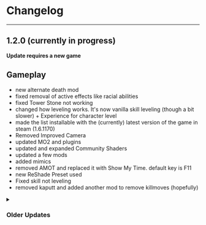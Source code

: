 # Changelog

***

## 1.2.0 (currently in progress)
**Update requires a new game**

## Gameplay

- new alternate death mod
- fixed removal of active effects like racial abilities
- fixed Tower Stone not working
- changed how leveling works. It's now vanilla skill leveling (though a bit slower) + Experience for character level
- made the list installable with the (currently) latest version of the game in steam (1.6.1170)
- Removed Improved Camera
- updated MO2 and plugins
- updated and expanded Community Shaders
- updated a few mods
- added mimics
- removed AMOT and replaced it with Show My Time. default key is F11
- new ReShade Preset used
- Fixed skill not leveling
- removed kaputt and added another mod to remove killmoves (hopefully)



<details>
<summary> <h3>Older Updates </summary>

## 1.1.5
### Small Bug Fixes 
**Update requires a new game unless you deactivate ZDO in its MCM before updating**

### Gameplay
- Removed ZDO due to it not working correctly
- Fixed infinite loading (hopefully as it is a Wabbajack issue, not one with the list)
- Fixed Robes canceling all racial abilities


## 1.1.4
### Still the same, but installable with the latest update of skyrim

## 1.1.3
### Same as 1.1.2 but with shader cache for faster start time

## 1.1.2
### Update <ins>does not require</ins> a new game
Warnings about missing plugins can be safely ignored. Just make sure to make a save right after you loaded in.

### Gameplay
- Skill Based Dynamic Animations
- Daedric Aspect
- Spontaneous Output Spread (adds ranges to damage so not every hit does the same amount of damage)
- Removed Distar creature mod

### Visuals
- Particle Lights Pack 
- updated Community Shaders to fix a detection bug

## 1.1.1
### Fixes install issues, no new game required

## 1.1.0
### Update <ins>does require</ins> a new game

### Gameplay
- Added Candleheart
- changed some artifact and gave some unique items interesting effects
- added some QOL mods (like: detect keys spell, cold water grease)
- Balanced out followers a bit
- Lockpicking is on a timer now
- added starter player home in Riverwood
- added improved camera
- added balancing to placed weapons
- slowed down movement speed a bit (felt way too fast)
### Visuals
- new ReShade preset (again)
- added Light Limit Fix
- pre-installed Shader Cache for faster start up times
- fixed some of the bright snow
- fixed some floating trees
- regenerated LODs

## 1.0.2
**Update is save safe**
- 'fixed' bounty bug
- changed inn cost and carriage cost (dialogue will only change in a new game)
- made salt easier to come by
- added Blade and Blunt as combat mod
- changed some combat styles
- made 'Sound Fix for large Sector drives' optional again like I intented it to be
- less food distribution in dungeons (will probably not affect already loaded dungeons)
- Removed Stats of Stealing to not have looting count as stealing
- limited attack rotation to roughly 10% of the original value
- lowered chance to get extra perk point rewards significantly
- made guns easier to remove (just disable Requiem Rifle Crossbow Swap)
- changed precision settings


## 1.0.1

make list installable
updated reshade

</details>
